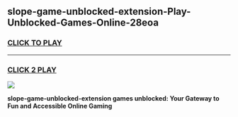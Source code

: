 
## slope-game-unblocked-extension-Play-Unblocked-Games-Online-28eoa
<h3>
<a href="https://premium76.site?title=slope-game-unblocked-extension&ref=25A">CLICK TO PLAY</a></h3>
<hr>

<h3>
<a href="https://premium76.site?title=slope-game-unblocked-extension&ref=25A">CLICK 2 PLAY</a>
  
</h3>

<a href="https://premium76.site?title=slope-game-unblocked-extension&ref=25A"><img src="https://clearcache.store/games.png"></a>


**slope-game-unblocked-extension games unblocked: Your Gateway to Fun and Accessible Online Gaming**
